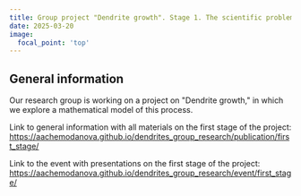 ```yaml
---
title: Group project "Dendrite growth". Stage 1. The scientific problem of the project
date: 2025-03-20
image:
  focal_point: 'top'
---
```


<!--more-->

## General information
Our research group is working on a project on "Dendrite growth," in which we explore a mathematical model of this process.

Link to general information with all materials on the first stage of the project: https://aachemodanova.github.io/dendrites_group_research/publication/first_stage/

Link to the event with presentations on the first stage of the project: https://aachemodanova.github.io/dendrites_group_research/event/first_stage/
